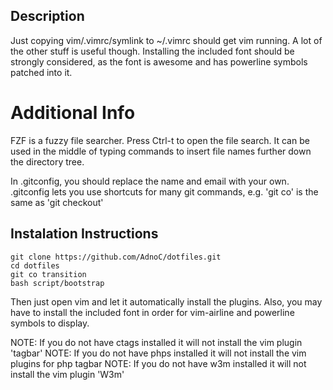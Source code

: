 ## Description
Just copying vim/.vimrc/symlink to ~/.vimrc should get vim running. A lot of the other stuff is
useful though.
Installing the included font should be strongly considered, as the font is awesome and has powerline
symbols patched into it.

# Additional Info
FZF is a fuzzy file searcher. Press Ctrl-t to open the file search. It can be used in the middle of
typing commands to insert file names further down the directory tree.

In .gitconfig, you should replace the name and email with your own.
.gitconfig lets you use shortcuts for many git commands, e.g. 'git co' is the same as 'git checkout'


## Instalation Instructions
    git clone https://github.com/AdnoC/dotfiles.git
    cd dotfiles
    git co transition
    bash script/bootstrap
Then just open vim and let it automatically install the plugins.
Also, you may have to install the included font in order for vim-airline and powerline symbols to
display.

NOTE: If you do not have ctags installed it will not install the vim plugin 'tagbar'
NOTE: If you do not have phps installed it will not install the vim plugins for
php tagbar
NOTE: If you do not have w3m installed it will not install the vim plugin 'W3m'
